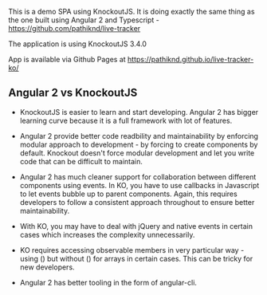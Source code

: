 This is a demo SPA using KnockoutJS. It is doing exactly the same thing as the one built using Angular 2 and Typescript - https://github.com/pathiknd/live-tracker

The application is using KnockoutJS 3.4.0

App is available via Github Pages at https://pathiknd.github.io/live-tracker-ko/

## Angular 2 vs KnockoutJS

 * KnockoutJS is easier to learn and start developing. Angular 2 has bigger learning curve because it is a full framework with lot of features.
 
 * Angular 2 provide better code readbility and maintainability by enforcing modular approach to development - by forcing to create components by default. Knockout doesn't force modular development and let you write code that can be difficult to maintain.
 
 * Angular 2 has much cleaner support for collaboration between different components using events. In KO, you have to use callbacks in Javascript to let events bubble up to parent components. Again, this requires developers to follow a consistent approach throughout to ensure better maintainability.
 
 * With KO, you may have to deal with jQuery and native events in certain cases which increases the complexity unnecessarily. 
 
 * KO requires accessing observable members in very particular way - using () but without () for arrays in certain cases. This can be tricky for new developers. 
 
 * Angular 2 has better tooling in the form of angular-cli.
 
 
